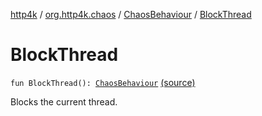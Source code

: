 [http4k](../../index.md) / [org.http4k.chaos](../index.md) / [ChaosBehaviour](index.md) / [BlockThread](./-block-thread.md)

# BlockThread

`fun BlockThread(): `[`ChaosBehaviour`](index.md) [(source)](https://github.com/http4k/http4k/blob/master/http4k-testing-chaos/src/main/kotlin/org/http4k/chaos/ChaosBehaviour.kt#L108)

Blocks the current thread.

